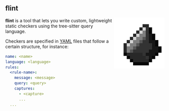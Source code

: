 ## flint

<img
  align='right'
  src='assets/logo.png'
/>

**flint** is a tool that lets you write custom, lightweight static checkers
using the tree-sitter query language.

Checkers are specified in [YAML](https://en.wikipedia.org/wiki/YAML) files that
follow a certain structure, for instance:

```yaml
name: <name>
language: <language>
rules:
  <rule-name>:
    message: <message>
    query: <query>
    captures:
      - <capture>
      ...
  ...
```
